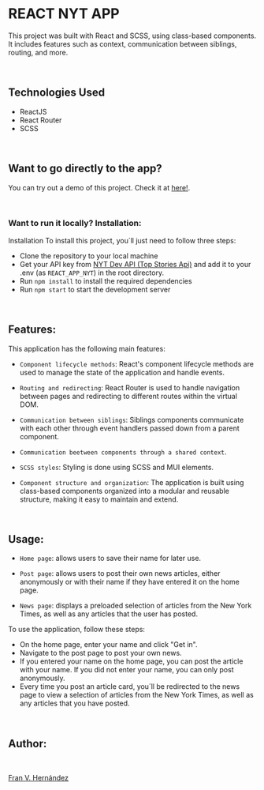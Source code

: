 # REACT NYT APP

This project was built with React and SCSS, using class-based components. It includes features such as context, communication between siblings, routing, and more.

<br>

## Technologies Used

- ReactJS
- React Router
- SCSS

<br>

## Want to go directly to the app?


You can try out a demo of this project. Check it at [here!](https://sage-youtiao-52f5e0.netlify.app/).

<br>

### Want to run it locally? Installation:

Installation
To install this project, you´ll just need to follow three steps:

 
- Clone the repository to your local machine
- Get your API key from [NYT Dev API (Top Stories Api)](https://developer.nytimes.com/apis) and add it to your .env (as `REACT_APP_NYT`) in the root directory.
- Run `npm install` to install the required dependencies
- Run `npm start` to start the development server

<br>

## Features:

This application has the following main features:

- `Component lifecycle methods`: React's component lifecycle methods are used to manage the state of the application and handle events.

- `Routing and redirecting`: React Router is used to handle navigation between pages and redirecting to different routes within the virtual DOM.

- `Communication between siblings`: Siblings components communicate with each other through event handlers passed down from a parent component.

- `Communication beetween components through a shared context`.

- `SCSS styles`: Styling is done using SCSS and MUI elements.

- `Component structure and organization`: The application is built using class-based components organized into a modular and reusable structure, making it easy to maintain and extend.

<br>

## Usage:

- `Home page`: allows users to save their name for later use.

- `Post page`: allows users to post their own news articles, either anonymously or with their name if they have entered it on the home page.

- `News page`: displays a preloaded selection of articles from the New York Times, as well as any articles that the user has posted.

To use the application, follow these steps:

- On the home page, enter your name and click "Get in".
- Navigate to the post page to post your own news.
- If you entered your name on the home page, you can post the article with your name. If you did not enter your name, you can only post anonymously.
- Every time you post an article card, you´ll be redirected to the news page to view a selection of articles from the New York Times, as well as any articles that you have posted.

<br>

## Author:

<br>

[Fran V. Hernández](https://github.com/Francsy/)


